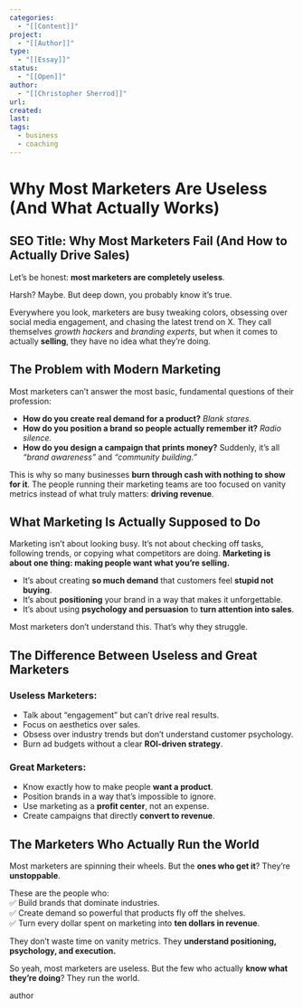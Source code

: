 ```yaml
---
categories:
  - "[[Content]]"
project:
  - "[[Author]]"
type:
  - "[[Essay]]"
status:
  - "[[Open]]"
author:
  - "[[Christopher Sherrod]]"
url: 
created:
last:
tags:
  - business
  - coaching
---
```

# **Why Most Marketers Are Useless (And What Actually Works)**  

## **SEO Title:** Why Most Marketers Fail (And How to Actually Drive Sales)  

Let’s be honest: **most marketers are completely useless**.  

Harsh? Maybe. But deep down, you probably know it’s true.  

Everywhere you look, marketers are busy tweaking colors, obsessing over social media engagement, and chasing the latest trend on X. They call themselves *growth hackers* and *branding experts*, but when it comes to actually **selling**, they have no idea what they’re doing.  

## **The Problem with Modern Marketing**  

Most marketers can’t answer the most basic, fundamental questions of their profession:  

- **How do you create real demand for a product?** *Blank stares.*  
- **How do you position a brand so people actually remember it?** *Radio silence.*  
- **How do you design a campaign that prints money?** Suddenly, it’s all *“brand awareness”* and *“community building.”*  

This is why so many businesses **burn through cash with nothing to show for it**. The people running their marketing teams are too focused on vanity metrics instead of what truly matters: **driving revenue**.  

## **What Marketing Is Actually Supposed to Do**  

Marketing isn’t about looking busy. It’s not about checking off tasks, following trends, or copying what competitors are doing. **Marketing is about one thing: making people want what you’re selling.**  

- It’s about creating **so much demand** that customers feel **stupid not buying**.  
- It’s about **positioning** your brand in a way that makes it unforgettable.  
- It’s about using **psychology and persuasion** to **turn attention into sales**.  

Most marketers don’t understand this. That’s why they struggle.  

## **The Difference Between Useless and Great Marketers**  

### **Useless Marketers:**  
- Talk about “engagement” but can’t drive real results.  
- Focus on aesthetics over sales.  
- Obsess over industry trends but don’t understand customer psychology.  
- Burn ad budgets without a clear **ROI-driven strategy**.  

### **Great Marketers:**  
- Know exactly how to make people **want a product**.  
- Position brands in a way that’s impossible to ignore.  
- Use marketing as a **profit center**, not an expense.  
- Create campaigns that directly **convert to revenue**.  

## **The Marketers Who Actually Run the World**  

Most marketers are spinning their wheels. But the **ones who get it**? They’re **unstoppable**.  

These are the people who:  
✅ Build brands that dominate industries.  
✅ Create demand so powerful that products fly off the shelves.  
✅ Turn every dollar spent on marketing into **ten dollars in revenue**.  

They don’t waste time on vanity metrics. They **understand positioning, psychology, and execution.**  

So yeah, most marketers are useless. But the few who actually **know what they’re doing**? They run the world.  

author
